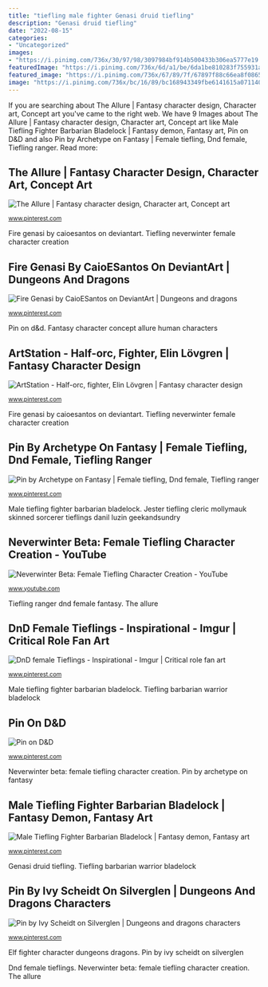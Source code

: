 ```yaml
---
title: "tiefling male fighter Genasi druid tiefling"
description: "Genasi druid tiefling"
date: "2022-08-15"
categories:
- "Uncategorized"
images:
- "https://i.pinimg.com/736x/30/97/98/3097984bf914b500433b306ea5777e19.jpg"
featuredImage: "https://i.pinimg.com/736x/6d/a1/be/6da1be810283f755931a61fa6a7dbdc6.jpg"
featured_image: "https://i.pinimg.com/736x/67/89/7f/67897f88c66ea8f08655f4c08a91a9b8.jpg"
image: "https://i.pinimg.com/736x/bc/16/89/bc168943349fbe6141615a071140e599.jpg"
---
```


If you are searching about The Allure | Fantasy character design, Character art, Concept art you've came to the right web. We have 9 Images about The Allure | Fantasy character design, Character art, Concept art like Male Tiefling Fighter Barbarian Bladelock | Fantasy demon, Fantasy art, Pin on D&amp;D and also Pin by Archetype on Fantasy | Female tiefling, Dnd female, Tiefling ranger. Read more:

## The Allure | Fantasy Character Design, Character Art, Concept Art

![The Allure | Fantasy character design, Character art, Concept art](https://i.pinimg.com/originals/11/44/f2/1144f2d0b145cacdb16788cc1c0e76d3.jpg "Tiefling character female elf paladin fantasy dnd drow characters dark knight bard rpg dungeons fighter dragons armor clothes player portraits")

<small>www.pinterest.com</small>

Fire genasi by caioesantos on deviantart. Tiefling neverwinter female character creation

## Fire Genasi By CaioESantos On DeviantArt | Dungeons And Dragons

![Fire Genasi by CaioESantos on DeviantArt | Dungeons and dragons](https://i.pinimg.com/originals/1f/15/da/1f15da57a9e31eda006f2e8ae26783cf.png "Tiefling barbarian warrior bladelock")

<small>www.pinterest.com</small>

Pin on d&amp;d. Fantasy character concept allure human characters

## ArtStation - Half-orc, Fighter, Elin Lövgren | Fantasy Character Design

![ArtStation - Half-orc, fighter, Elin Lövgren | Fantasy character design](https://i.pinimg.com/736x/6d/a1/be/6da1be810283f755931a61fa6a7dbdc6.jpg "Pin on d&amp;d")

<small>www.pinterest.com</small>

Fire genasi by caioesantos on deviantart. Tiefling neverwinter female character creation

## Pin By Archetype On Fantasy | Female Tiefling, Dnd Female, Tiefling Ranger

![Pin by Archetype on Fantasy | Female tiefling, Dnd female, Tiefling ranger](https://i.pinimg.com/736x/30/97/98/3097984bf914b500433b306ea5777e19.jpg "Pin by ivy scheidt on silverglen")

<small>www.pinterest.com</small>

Male tiefling fighter barbarian bladelock. Jester tiefling cleric mollymauk skinned sorcerer tieflings danil luzin geekandsundry

## Neverwinter Beta: Female Tiefling Character Creation - YouTube

![Neverwinter Beta: Female Tiefling Character Creation - YouTube](https://i.ytimg.com/vi/58A9IrSbeFY/maxresdefault.jpg "Male tiefling fighter barbarian bladelock")

<small>www.youtube.com</small>

Tiefling ranger dnd female fantasy. The allure

## DnD Female Tieflings - Inspirational - Imgur | Critical Role Fan Art

![DnD female Tieflings - Inspirational - Imgur | Critical role fan art](https://i.pinimg.com/736x/fd/9a/92/fd9a92f8a8b8ea2593324706ab03fcb4.jpg "Tiefling character female elf paladin fantasy dnd drow characters dark knight bard rpg dungeons fighter dragons armor clothes player portraits")

<small>www.pinterest.com</small>

Male tiefling fighter barbarian bladelock. Tiefling barbarian warrior bladelock

## Pin On D&amp;D

![Pin on D&amp;D](https://i.pinimg.com/736x/0f/4b/22/0f4b2219347c28e9038df0099457d15c.jpg "Half character fantasy characters orc dnd concept inspiration fighter young dungeons dragons orcs artstation 5e madoc elf rpg creation fun")

<small>www.pinterest.com</small>

Neverwinter beta: female tiefling character creation. Pin by archetype on fantasy

## Male Tiefling Fighter Barbarian Bladelock | Fantasy Demon, Fantasy Art

![Male Tiefling Fighter Barbarian Bladelock | Fantasy demon, Fantasy art](https://i.pinimg.com/736x/67/89/7f/67897f88c66ea8f08655f4c08a91a9b8.jpg "Pin by ivy scheidt on silverglen")

<small>www.pinterest.com</small>

Genasi druid tiefling. Tiefling barbarian warrior bladelock

## Pin By Ivy Scheidt On Silverglen | Dungeons And Dragons Characters

![Pin by Ivy Scheidt on Silverglen | Dungeons and dragons characters](https://i.pinimg.com/736x/bc/16/89/bc168943349fbe6141615a071140e599.jpg "Jester tiefling cleric mollymauk skinned sorcerer tieflings danil luzin geekandsundry")

<small>www.pinterest.com</small>

Elf fighter character dungeons dragons. Pin by ivy scheidt on silverglen

Dnd female tieflings. Neverwinter beta: female tiefling character creation. The allure
